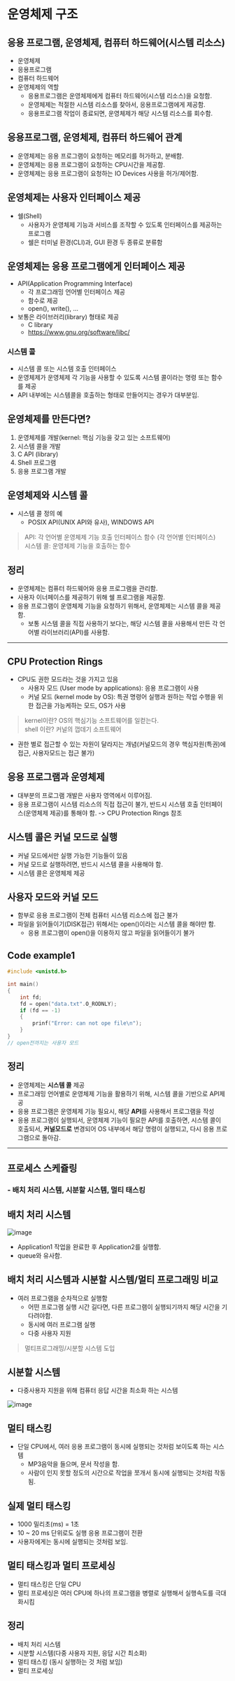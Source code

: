 # **운영체제 구조**

## 응용 프로그램, 운영체제, 컴퓨터 하드웨어(시스템 리소스)
- 운영체제
- 응용프로그램 
- 컴퓨터 하드웨어
- 운영체제의 역할
    - 응용프로그램은 운영체제에게 컴퓨터 하드웨어(시스템 리소스)을 요청함.
    - 운영체제는 적절한 시스템 리소스를 찾아서, 응용프로그램에게 제공함.
    - 응용프로그램 작업이 종료되면, 운영체제가 해당 시스템 리소스를 회수함.
## 응용프로그램, 운영체제, 컴퓨터 하드웨어 관계
- 운영체제는 응용 프로그램이 요청하는 메모리를 허가하고, 분배함.
- 운영체제는 응용 프로그램이 요청하는 CPU시간을 제공함.
- 운영체제는 응용 프로그램이 요청하는 IO Devices 사용을 허가/제어함.

## 운영체제는 사용자 인터페이스 제공
- 쉘(Shell)
    - 사용자가 운영체제 기능과 서비스를 조작할 수 있도록 인터페이스를 제공하는 프로그램
    - 쉘은 터미널 환경(CLI)과, GUI 환경 두 종류로 분류함

## 운영체제는 응용 프로그램에게 인터페이스 제공
- API(Application Programming Interface)
    - 각 프로그래밍 언어별 인터페이스 제공
    - 함수로 제공
    - open(), write(), ...
- 보통은 라이브러리(library) 형태로 제공
    - C library
    - https://www.gnu.org/software/libc/

### 시스템 콜   
- 시스템 콜 또는 시스템 호출 인터페이스
- 운영체제가 운영체제 각 기능을 사용할 수 있도록 시스템 콜이라는 명령 또는 함수를 제공
- API 내부에는 시스템콜을 호출하는 형태로 만들어지는 경우가 대부분임.
     
## 운영체제를 만든다면?
1. 운영체제를 개발(kernel: 핵심 기능을 갖고 있는 소프트웨어)
2. 시스템 콜을 개발
3. C API (library)
4. Shell 프로그램
5. 응용 프로그램 개발

## 운영체제와 시스템 콜
- 시스템 콜 정의 예
    - POSIX API(UNIX API와 유사), WINDOWS API
> API: 각 언어별 운영체제 기능 호출 인터페이스 함수 (각 언어별 인터페이스)   
> 시스템 콜: 운영체제 기능을 호출하는 함수

## 정리
- 운영체제는 컴퓨터 하드웨어와 응용 프로그램을 관리함.
- 사용자 이너페이스를 제공하기 위해 쉘 프로그램을 제공함.
- 응용 프로그램이 운영체제 기능을 요청하기 위해서, 운영체제는 시스템 콜을 제공함.
    - 보통 시스템 콜을 직접 사용하기 보다는, 해당 시스템 콜을 사용해서 만든 각 언어별 라이브러리(API)를 사용함.

-----
## CPU Protection Rings
- CPU도 권한 모드라는 것을 가지고 있음
    - 사용자 모드 (User mode by applications): 응용 프로그램이 사용
    - 커널 모드 (kernel mode by OS): 특권 명령어 실행과 원하는 작업 수행을 위한 접근을 가능케하는 모드, OS가 사용
> kernel이란? OS의 핵심기능 소프트웨어를 일컫는다.   
> shell 이란? 커널의 껍데기 소프트웨어
- 권한 별로 접근할 수 있는 자원이 달라지는 개념(커널모드의 경우 핵심자원(특권)에 접근, 사용자모드는 접근 불가)

## 응용 프로그램과 운영체제
- 대부분의 프로그램 개발은 사용자 영역에서 이루어짐.
- 응용 프로그램이 시스템 리소스의 직접 접근이 불가, 반드시 시스템 호출 인터페이스(운영체제 제공)를 통해야 함. -> CPU Protection Rings 참조

## 시스템 콜은 커널 모드로 실행
- 커널 모드에서만 실행 가능한 기능들이 있음
- 커널 모드로 실행하려면, 반드시 시스템 콜을 사용해야 함.
- 시스템 콜은 운영체제 제공

## 사용자 모드와 커널 모드
- 함부로 응용 프로그램이 전체 컴퓨터 시스템 리소스에 접근 불가
- 파일을 읽어들이기(DISK접근) 위해서는 open()이라는 시스템 콜을 해야만 함.
    - 응용 프로그램이 open()을 이용하지 않고 파일을 읽어들이기 불가

## Code example1
```c
#include <unistd.h>

int main()
{
    int fd;
    fd = open("data.txt".O_RODNLY);
    if (fd == -1) 
    {
        prinf("Error: can not ope file\n");
    }
}
// open전까지는 사용자 모드 
```

## 정리
- 운영체제는 **시스템 콜** 제공
- 프로그래밍 언어별로 운영체제 기능을 활용하기 위해, 시스템 콜을 기반으로 API제공
- 응용 프로그램은 운영체제 기능 필요시, 해당 **API**를 사용해서 프로그램을 작성
- 응용 프로그램이 실행되서, 운영체제 기능이 필요한 API를 호출하면, 시스템 콜이 호출되서, **커널모드로** 변경되어 OS 내부에서 해당 명령이 실행되고, 다시 응용 프로그램으로 돌아감.  

---

## 프로세스 스케쥴링
### - 배치 처리 시스템, 시분할 시스템, 멀티 태스킹

## 배치 처리 시스템
![image](https://user-images.githubusercontent.com/62678380/140599862-8fe4b2ed-5478-499a-8ab2-2b96e9320922.png)

- Application1 작업을 완료한 후 Application2를 실행함. 
- queue와 유사함.

## 배치 처리 시스템과 시분할 시스템/멀티 프로그래밍 비교
- 여러 프로그램을 순차적으로 실행함
    - 어떤 프로그램 실행 시간 길다면, 다른 프로그램이 실행되기까지 해당 시간을 기다려야함.
    - 동시에 여러 프로그램 실행
    - 다중 사용자 지원

> 멀티프로그래밍/시분할 시스템 도입

## 시분할 시스템
- 다중사용자 지원을 위해 컴퓨터 응답 시간을 최소화 하는 시스템
   
![image](https://user-images.githubusercontent.com/62678380/140600138-7c99b093-cc20-4a97-b8c8-9206d3f78b3c.png)

## 멀티 태스킹
- 단일 CPU에서, 여러 응용 프로그램이 동시에 실행되는 것처럼 보이도록 하는 시스템
    - MP3음악을 들으며, 문서 작성을 함.
    - 사람이 인지 못할 정도의 시간으로 작업을 쪼개서 동시에 실행되는 것처럼 작동됨.

## 실제 멀티 태스킹
- 1000 밀리초(ms) = 1초
- 10 ~ 20 ms 단위로도 실행 응용 프로그램이 전환
- 사용자에게는 동시에 실행되는 것처럼 보임.

## 멀티 태스킹과 멀티 프로세싱
- 멀티 태스킹은 단일 CPU
- 멀티 프로세싱은 여러 CPU에 하나의 프로그램을 병렬로 실행해서 실행속도를 극대화시킴

## 정리
- 배치 처리 시스템
- 시분할 시스템(다중 사용자 지원, 응답 시간 최소화)
- 멀티 태스킹 (동시 실행하는 것 처럼 보임)
- 멀티 프로세싱
